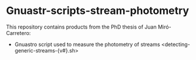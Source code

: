 # Gnuastr-scripts-stream-photometry 
This repository contains products from the PhD thesis of Juan Miró-Carretero: 
- Gnuastro script used to measure the photometry of streams <detecting-generic-streams-{v#}.sh>
